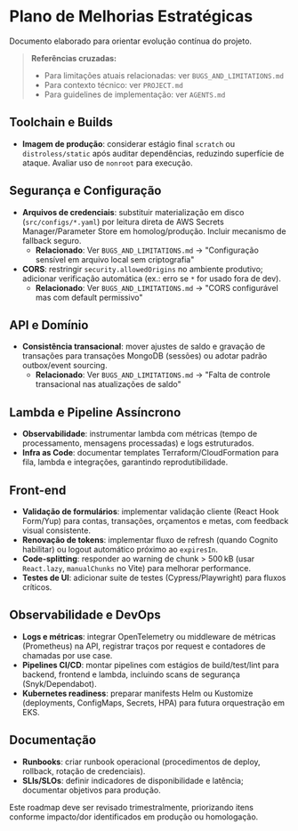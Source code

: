 # Plano de Melhorias Estratégicas

Documento elaborado para orientar evolução contínua do projeto.

> **Referências cruzadas:**
> - Para limitações atuais relacionadas: ver `BUGS_AND_LIMITATIONS.md`
> - Para contexto técnico: ver `PROJECT.md`
> - Para guidelines de implementação: ver `AGENTS.md`

## Toolchain e Builds

- **Imagem de produção**: considerar estágio final `scratch` ou `distroless/static` após auditar dependências, reduzindo superfície de ataque. Avaliar uso de `nonroot` para execução.

## Segurança e Configuração

- **Arquivos de credenciais**: substituir materialização em disco (`src/configs/*.yaml`) por leitura direta de AWS Secrets Manager/Parameter Store em homolog/produção. Incluir mecanismo de fallback seguro.
  - **Relacionado**: Ver `BUGS_AND_LIMITATIONS.md` → "Configuração sensível em arquivo local sem criptografia"
- **CORS**: restringir `security.allowedOrigins` no ambiente produtivo; adicionar verificação automática (ex.: erro se `*` for usado fora de dev).
  - **Relacionado**: Ver `BUGS_AND_LIMITATIONS.md` → "CORS configurável mas com default permissivo"

## API e Domínio

- **Consistência transacional**: mover ajustes de saldo e gravação de transações para transações MongoDB (sessões) ou adotar padrão outbox/event sourcing.
  - **Relacionado**: Ver `BUGS_AND_LIMITATIONS.md` → "Falta de controle transacional nas atualizações de saldo"

## Lambda e Pipeline Assíncrono

- **Observabilidade**: instrumentar lambda com métricas (tempo de processamento, mensagens processadas) e logs estruturados.
- **Infra as Code**: documentar templates Terraform/CloudFormation para fila, lambda e integrações, garantindo reprodutibilidade.

## Front-end

- **Validação de formulários**: implementar validação cliente (React Hook Form/Yup) para contas, transações, orçamentos e metas, com feedback visual consistente.
- **Renovação de tokens**: implementar fluxo de refresh (quando Cognito habilitar) ou logout automático próximo ao `expiresIn`.
- **Code-splitting**: responder ao warning de chunk > 500 kB (usar `React.lazy`, `manualChunks` no Vite) para melhorar performance.
- **Testes de UI**: adicionar suite de testes (Cypress/Playwright) para fluxos críticos.

## Observabilidade e DevOps

- **Logs e métricas**: integrar OpenTelemetry ou middleware de métricas (Prometheus) na API, registrar traços por request e contadores de chamadas por use case.
- **Pipelines CI/CD**: montar pipelines com estágios de build/test/lint para backend, frontend e lambda, incluindo scans de segurança (Snyk/Dependabot).
- **Kubernetes readiness**: preparar manifests Helm ou Kustomize (deployments, ConfigMaps, Secrets, HPA) para futura orquestração em EKS.

## Documentação

- **Runbooks**: criar runbook operacional (procedimentos de deploy, rollback, rotação de credenciais).
- **SLIs/SLOs**: definir indicadores de disponibilidade e latência; documentar objetivos para produção.

Este roadmap deve ser revisado trimestralmente, priorizando itens conforme impacto/dor identificados em produção ou homologação.
